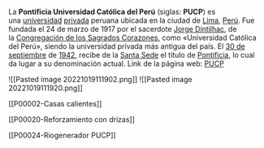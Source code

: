 La **Pontificia Universidad Católica del Perú** (siglas: **PUCP**) es una [universidad](https://es.wikipedia.org/wiki/Universidad "Universidad") [privada](https://es.wikipedia.org/wiki/Universidad_privada "Universidad privada") peruana ubicada en la ciudad de [Lima](https://es.wikipedia.org/wiki/Lima "Lima"), [Perú](https://es.wikipedia.org/wiki/Per%C3%BA "Perú"). Fue fundada el 24 de marzo de 1917 por el sacerdote [Jorge Dintilhac](https://es.wikipedia.org/wiki/Jorge_Dintilhac "Jorge Dintilhac"), de la [Congregación de los Sagrados Corazones](https://es.wikipedia.org/wiki/Congregaci%C3%B3n_de_los_Sagrados_Corazones "Congregación de los Sagrados Corazones"), como «Universidad Católica del Perú», siendo la universidad privada más antigua del país. El [30 de septiembre](https://es.wikipedia.org/wiki/30_de_septiembre "30 de septiembre") de [1942](https://es.wikipedia.org/wiki/1942 "1942"), recibe de la [Santa Sede](https://es.wikipedia.org/wiki/Santa_Sede "Santa Sede") el título de [Pontificia](https://es.wikipedia.org/wiki/Universidad_Pontificia "Universidad Pontificia"), lo cual da lugar a su denominación actual.
Link de la página web: [PUCP](https://www.pucp.edu.pe/)

![[Pasted image 20221019111902.png]] ![[Pasted image 20221019111920.png]]

[[P00002-Casas calientes]]

[[P00020-Reforzamiento con drizas]]

[[P00024-Riogenerador PUCP]]